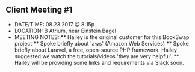 ## Client Meeting #1
* DATE/TIME: 08.23.2017 @ 8:15p
* LOCATION: B Atrium, near Einstein Bagel
* MEETING NOTES:
** Hailey is the original customer for this BookSwap project
** Spoke briefly about 'aws' (Amazon Web Services)
** Spoke briefly about Laravel, a free, open-source PHP framework. Hailey suggested we watch the tutorials/videos 'they are very helpful'.
** Hailey will be providing some links and requirements via Slack soon. 